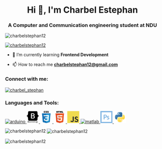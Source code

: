<h1 align="center">Hi 👋, I'm Charbel Estephan</h1>
<h3 align="center">A Computer and Communication engineering student at NDU</h3>

<p align="left"> <img src="https://komarev.com/ghpvc/?username=charbelstephan12&label=Profile%20views&color=0e75b6&style=flat" alt="charbelstephan12" /> </p>

<p align="left"> <a href="https://github.com/ryo-ma/github-profile-trophy"><img src="https://github-profile-trophy.vercel.app/?username=charbelstephan12" alt="charbelstephan12" /></a> </p>

- 🌱 I’m currently learning **Frontend Development**

- 📫 How to reach me **charbelstephan12@gmail.com**

<h3 align="left">Connect with me:</h3>
<p align="left">
<a href="https://instagram.com/charbel_stephan" target="blank"><img align="center" src="https://raw.githubusercontent.com/rahuldkjain/github-profile-readme-generator/master/src/images/icons/Social/instagram.svg" alt="charbel_stephan" height="30" width="40" /></a>
</p>

<h3 align="left">Languages and Tools:</h3>
<p align="left"> <a href="https://www.arduino.cc/" target="_blank" rel="noreferrer"> <img src="https://cdn.worldvectorlogo.com/logos/arduino-1.svg" alt="arduino" width="40" height="40"/> </a> <a href="https://getbootstrap.com" target="_blank" rel="noreferrer"> <img src="https://raw.githubusercontent.com/devicons/devicon/master/icons/bootstrap/bootstrap-plain-wordmark.svg" alt="bootstrap" width="40" height="40"/> </a> <a href="https://www.w3schools.com/css/" target="_blank" rel="noreferrer"> <img src="https://raw.githubusercontent.com/devicons/devicon/master/icons/css3/css3-original-wordmark.svg" alt="css3" width="40" height="40"/> </a> <a href="https://www.w3.org/html/" target="_blank" rel="noreferrer"> <img src="https://raw.githubusercontent.com/devicons/devicon/master/icons/html5/html5-original-wordmark.svg" alt="html5" width="40" height="40"/> </a> <a href="https://developer.mozilla.org/en-US/docs/Web/JavaScript" target="_blank" rel="noreferrer"> <img src="https://raw.githubusercontent.com/devicons/devicon/master/icons/javascript/javascript-original.svg" alt="javascript" width="40" height="40"/> </a> <a href="https://www.mathworks.com/" target="_blank" rel="noreferrer"> <img src="https://upload.wikimedia.org/wikipedia/commons/2/21/Matlab_Logo.png" alt="matlab" width="40" height="40"/> </a> <a href="https://www.photoshop.com/en" target="_blank" rel="noreferrer"> <img src="https://raw.githubusercontent.com/devicons/devicon/master/icons/photoshop/photoshop-line.svg" alt="photoshop" width="40" height="40"/> </a> <a href="https://www.python.org" target="_blank" rel="noreferrer"> <img src="https://raw.githubusercontent.com/devicons/devicon/master/icons/python/python-original.svg" alt="python" width="40" height="40"/> </a> </p>

<p><img align="left" src="https://github-readme-stats.vercel.app/api/top-langs?username=charbelstephan12&show_icons=true&locale=en&layout=compact" alt="charbelstephan12" /></p>

<p>&nbsp;<img align="center" src="https://github-readme-stats.vercel.app/api?username=charbelstephan12&show_icons=true&locale=en" alt="charbelstephan12" /></p>

<p><img align="center" src="https://github-readme-streak-stats.herokuapp.com/?user=charbelstephan12&" alt="charbelstephan12" /></p>
